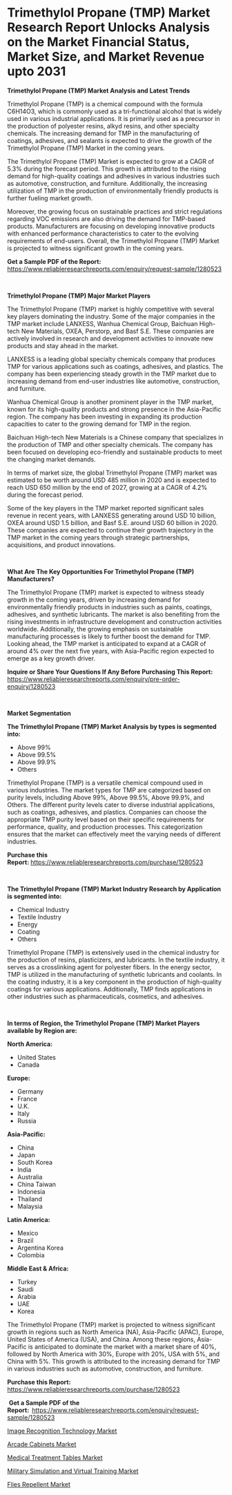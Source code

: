 <p><h1>Trimethylol Propane (TMP) Market Research Report Unlocks Analysis on the Market Financial Status, Market Size, and Market Revenue upto 2031</h1></p><p><strong>Trimethylol Propane (TMP) Market Analysis and Latest Trends</strong></p>
<p><p>Trimethylol Propane (TMP) is a chemical compound with the formula C6H14O3, which is commonly used as a tri-functional alcohol that is widely used in various industrial applications. It is primarily used as a precursor in the production of polyester resins, alkyd resins, and other specialty chemicals. The increasing demand for TMP in the manufacturing of coatings, adhesives, and sealants is expected to drive the growth of the Trimethylol Propane (TMP) Market in the coming years.</p><p>The Trimethylol Propane (TMP) Market is expected to grow at a CAGR of 5.3% during the forecast period. This growth is attributed to the rising demand for high-quality coatings and adhesives in various industries such as automotive, construction, and furniture. Additionally, the increasing utilization of TMP in the production of environmentally friendly products is further fueling market growth. </p><p>Moreover, the growing focus on sustainable practices and strict regulations regarding VOC emissions are also driving the demand for TMP-based products. Manufacturers are focusing on developing innovative products with enhanced performance characteristics to cater to the evolving requirements of end-users. Overall, the Trimethylol Propane (TMP) Market is projected to witness significant growth in the coming years.</p></p>
<p><strong>Get a Sample PDF of the Report:&nbsp;</strong> <a href="https://www.reliableresearchreports.com/enquiry/request-sample/1280523">https://www.reliableresearchreports.com/enquiry/request-sample/1280523</a></p>
<p>&nbsp;</p>
<p><strong>Trimethylol Propane (TMP) Major Market Players</strong></p>
<p><p>The Trimethylol Propane (TMP) market is highly competitive with several key players dominating the industry. Some of the major companies in the TMP market include LANXESS, Wanhua Chemical Group, Baichuan High-tech New Materials, OXEA, Perstorp, and Basf S.E. These companies are actively involved in research and development activities to innovate new products and stay ahead in the market.</p><p>LANXESS is a leading global specialty chemicals company that produces TMP for various applications such as coatings, adhesives, and plastics. The company has been experiencing steady growth in the TMP market due to increasing demand from end-user industries like automotive, construction, and furniture.</p><p>Wanhua Chemical Group is another prominent player in the TMP market, known for its high-quality products and strong presence in the Asia-Pacific region. The company has been investing in expanding its production capacities to cater to the growing demand for TMP in the region.</p><p>Baichuan High-tech New Materials is a Chinese company that specializes in the production of TMP and other specialty chemicals. The company has been focused on developing eco-friendly and sustainable products to meet the changing market demands.</p><p>In terms of market size, the global Trimethylol Propane (TMP) market was estimated to be worth around USD 485 million in 2020 and is expected to reach USD 650 million by the end of 2027, growing at a CAGR of 4.2% during the forecast period.</p><p>Some of the key players in the TMP market reported significant sales revenue in recent years, with LANXESS generating around USD 10 billion, OXEA around USD 1.5 billion, and Basf S.E. around USD 60 billion in 2020. These companies are expected to continue their growth trajectory in the TMP market in the coming years through strategic partnerships, acquisitions, and product innovations.</p></p>
<p>&nbsp;</p>
<p><strong>What Are The Key Opportunities For Trimethylol Propane (TMP) Manufacturers?</strong></p>
<p><p>The Trimethylol Propane (TMP) market is expected to witness steady growth in the coming years, driven by increasing demand for environmentally friendly products in industries such as paints, coatings, adhesives, and synthetic lubricants. The market is also benefiting from the rising investments in infrastructure development and construction activities worldwide. Additionally, the growing emphasis on sustainable manufacturing processes is likely to further boost the demand for TMP. Looking ahead, the TMP market is anticipated to expand at a CAGR of around 4% over the next five years, with Asia-Pacific region expected to emerge as a key growth driver.</p></p>
<p><strong>Inquire or Share Your Questions If Any Before Purchasing This Report:</strong> <a href="https://www.reliableresearchreports.com/enquiry/pre-order-enquiry/1280523">https://www.reliableresearchreports.com/enquiry/pre-order-enquiry/1280523</a></p>
<p>&nbsp;</p>
<p><strong>Market Segmentation</strong></p>
<p><strong>The Trimethylol Propane (TMP) Market Analysis by types is segmented into:</strong></p>
<p><ul><li>Above 99%</li><li>Above 99.5%</li><li>Above 99.9%</li><li>Others</li></ul></p>
<p><p>Trimethylol Propane (TMP) is a versatile chemical compound used in various industries. The market types for TMP are categorized based on purity levels, including Above 99%, Above 99.5%, Above 99.9%, and Others. The different purity levels cater to diverse industrial applications, such as coatings, adhesives, and plastics. Companies can choose the appropriate TMP purity level based on their specific requirements for performance, quality, and production processes. This categorization ensures that the market can effectively meet the varying needs of different industries.</p></p>
<p><strong>Purchase this Report:&nbsp;</strong><a href="https://www.reliableresearchreports.com/purchase/1280523">https://www.reliableresearchreports.com/purchase/1280523</a></p>
<p>&nbsp;</p>
<p><strong>The Trimethylol Propane (TMP) Market Industry Research by Application is segmented into:</strong></p>
<p><ul><li>Chemical Industry</li><li>Textile Industry</li><li>Energy</li><li>Coating</li><li>Others</li></ul></p>
<p><p>Trimethylol Propane (TMP) is extensively used in the chemical industry for the production of resins, plasticizers, and lubricants. In the textile industry, it serves as a crosslinking agent for polyester fibers. In the energy sector, TMP is utilized in the manufacturing of synthetic lubricants and coolants. In the coating industry, it is a key component in the production of high-quality coatings for various applications. Additionally, TMP finds applications in other industries such as pharmaceuticals, cosmetics, and adhesives.</p></p>
<p>&nbsp;</p>
<p><strong>In terms of Region, the Trimethylol Propane (TMP) Market Players available by Region are:</strong></p>
<p>
    <p> <strong> North America: </strong>
        <ul>
            <li>United States</li>
            <li>Canada</li>
        </ul>
        </p> 
    <p> <strong> Europe: </strong>
        <ul>
            <li>Germany</li>
            <li>France</li>
            <li>U.K.</li>
            <li>Italy</li>
            <li>Russia</li>
        </ul>
        </p> 
    <p> <strong> Asia-Pacific: </strong>
        <ul>
            <li>China</li>
            <li>Japan</li>
            <li>South Korea</li>
            <li>India</li>
            <li>Australia</li>
            <li>China Taiwan</li>
            <li>Indonesia</li>
            <li>Thailand</li>
            <li>Malaysia</li>
        </ul>
        </p> 
    <p> <strong> Latin America: </strong>
        <ul>
            <li>Mexico</li>
            <li>Brazil</li>
            <li>Argentina Korea</li>
            <li>Colombia</li>
        </ul>
        </p> 
    <p> <strong> Middle East & Africa: </strong>
        <ul>
            <li>Turkey</li>
            <li>Saudi</li>
            <li>Arabia</li>
            <li>UAE</li>
            <li>Korea</li>
        </ul>
    </p>
    </p>
<p><p>The Trimethylol Propane (TMP) market is projected to witness significant growth in regions such as North America (NA), Asia-Pacific (APAC), Europe, United States of America (USA), and China. Among these regions, Asia-Pacific is anticipated to dominate the market with a market share of 40%, followed by North America with 30%, Europe with 20%, USA with 5%, and China with 5%. This growth is attributed to the increasing demand for TMP in various industries such as automotive, construction, and furniture.</p></p>
<p><strong>Purchase this Report: </strong><a href="https://www.reliableresearchreports.com/purchase/1280523">https://www.reliableresearchreports.com/purchase/1280523</a></p>
<p>&nbsp;<strong>Get a Sample PDF of the Report:&nbsp;&nbsp;</strong><a href="https://www.reliableresearchreports.com/enquiry/request-sample/1280523">https://www.reliableresearchreports.com/enquiry/request-sample/1280523</a></p>
<p><strong></strong></p>
<p><p><a href="https://medium.com/@olenwuckert56/image-recognition-technology-market-size-and-market-trends-complete-industry-overview-2024-to-aeb6f78fdbfb">Image Recognition Technology Market</a></p><p><a href="https://medium.com/@pauladams6h/analyzing-arcade-cabinets-market-global-industry-perspective-and-forecast-2024-to-2031-451434148cea">Arcade Cabinets Market</a></p><p><a href="https://medium.com/@pauladams6h/medical-treatment-tables-market-the-key-to-successful-business-strategy-forecast-till-2031-336b915868ab">Medical Treatment Tables Market</a></p><p><a href="https://medium.com/@pauladams6h/military-simulation-and-virtual-training-market-research-report-its-history-and-forecast-2024-to-68cd1475802a">Military Simulation and Virtual Training Market</a></p><p><a href="https://medium.com/@olenwuckert56/flies-repellent-market-insights-into-market-cagr-market-trends-and-growth-strategies-70403ffc15e2">Flies Repellent Market</a></p></p>